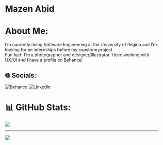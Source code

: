 # Mazen Abid
# About Me:
I’m currently doing Software Engineering at the University of Regina and I’m looking for an internships before my capstone project<br> Fun fact: I'm a photographer and designer/illustrator. I love working with UX/UI and I have a profile on Behance!


## 🌐 Socials:
[![Behance](https://img.shields.io/badge/Behance-1769ff?logo=behance&logoColor=white)](https://behance.net/mazenahmed4) [![LinkedIn](https://img.shields.io/badge/LinkedIn-%230077B5.svg?logo=linkedin&logoColor=white)](https://linkedin.com/in/mazen-abid-b89763142) 

# 📊 GitHub Stats:
![](https://github-readme-streak-stats.herokuapp.com/?user=MazenAbid&theme=highcontrast&hide_border=false)<br/>

---
[![](https://visitcount.itsvg.in/api?id=MazenAbid&icon=5&color=12)](https://visitcount.itsvg.in)

<!-- Proudly created with GPRM ( https://gprm.itsvg.in ) -->
